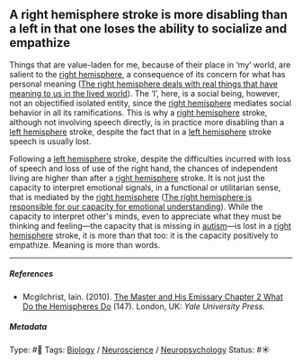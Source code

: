 ## A right hemisphere stroke is more disabling than a left in that one loses the ability to socialize and empathize

Things that are value-laden for me, because of their place in ‘my’ world, are salient to the [right hemisphere](Right%20hemisphere.md), a consequence of its concern for what has personal meaning ([The right hemisphere deals with real things that have meaning to us in the lived world](The%20right%20hemisphere%20deals%20with%20real%20things%20that%20have%20meaning%20to%20us%20in%20the%20lived%20world.md)). The ‘I’, here, is a social being, however, not an objectified isolated entity, since the [right hemisphere](Right%20hemisphere.md) mediates social behavior in all its ramifications. This is why a [right hemisphere](Right%20hemisphere.md) stroke, although not involving speech directly, is in practice more disabling than a [left hemisphere](Left%20hemisphere.md) stroke, despite the fact that in a [left hemisphere](Left%20hemisphere.md) stroke speech is usually lost. 

Following a [left hemisphere](Left%20hemisphere.md) stroke, despite the difficulties incurred with loss of speech and loss of use of the right hand, the chances of independent living are higher than after a [right hemisphere](Right%20hemisphere.md) stroke. It is not just the capacity to interpret emotional signals, in a functional or utilitarian sense, that is mediated by the [right hemisphere](Right%20hemisphere.md) ([The right hemisphere is responsible for our capacity for emotional understanding](The%20right%20hemisphere%20is%20responsible%20for%20our%20capacity%20for%20emotional%20understanding.md)). While the capacity to interpret other's minds, even to appreciate what they must be thinking and feeling—the capacity that is missing in [autism]()—is lost in a [right hemisphere](Right%20hemisphere.md) stroke, it is more than that too: it is the capacity positively to empathize. Meaning is more than words.

---

##### References

* Mcgilchrist, Iain. (2010). [The Master and His Emissary Chapter 2 What Do the Hemispheres Do](The%20Master%20and%20His%20Emissary%20Chapter%202%20What%20Do%20the%20Hemispheres%20Do.md) (147). London, UK: *Yale University Press.*

##### Metadata

Type: #🔴 
Tags: [Biology]() / [Neuroscience](Neuroscience.md) / [Neuropsychology](Neuropsychology.md)
Status: #☀️ 
